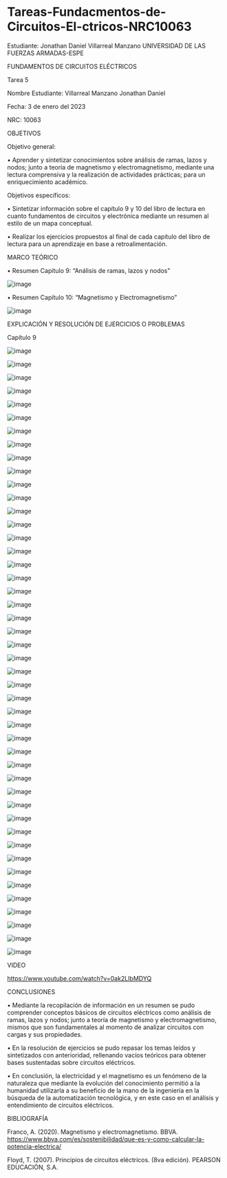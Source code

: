 # Tareas-Fundacmentos-de-Circuitos-El-ctricos-NRC10063
Estudiante: Jonathan Daniel Villarreal Manzano
UNIVERSIDAD DE LAS FUERZAS ARMADAS-ESPE

FUNDAMENTOS DE CIRCUITOS ELÉCTRICOS	

Tarea 5

Nombre Estudiante: Villarreal Manzano Jonathan Daniel

Fecha: 3 de enero del 2023

NRC: 10063

OBJETIVOS

Objetivo general:

•	     Aprender y sintetizar conocimientos sobre análisis de ramas, lazos y nodos; junto a teoría de magnetismo y electromagnetismo,
mediante una lectura comprensiva y la realización de actividades prácticas; para un enriquecimiento académico. 

Objetivos específicos:

•	     Sintetizar información sobre el capítulo 9 y 10 del libro de lectura en cuanto fundamentos de circuitos y electrónica mediante
un resumen al estilo de un mapa conceptual.  

•	     Realizar los ejercicios propuestos al final de cada capítulo del libro de lectura para un aprendizaje en base a retroalimentación. 

MARCO TEÓRICO

•	Resumen Capítulo 9: “Análisis de ramas, lazos y nodos”

![image](https://user-images.githubusercontent.com/116780175/210378573-4760baf4-75a1-4dae-bdb3-8f1af91d4247.png)

•	Resumen Capítulo 10: “Magnetismo y Electromagnetismo”

![image](https://user-images.githubusercontent.com/116780175/210379183-d349a5e3-c900-4d59-beab-3c2cc92664db.png)

EXPLICACIÓN Y RESOLUCIÓN DE EJERCICIOS O PROBLEMAS

Capítulo 9

![image](https://user-images.githubusercontent.com/116780175/210379395-1e50ab77-be06-4c09-a650-4a604b9256a0.png)

![image](https://user-images.githubusercontent.com/116780175/210379491-714ca248-503e-4a58-b566-a940a319ec5d.png)

![image](https://user-images.githubusercontent.com/116780175/210379541-618fddf8-90e8-4500-a442-67a5935e6917.png)

![image](https://user-images.githubusercontent.com/116780175/210379740-028a9b3d-ae6a-42bc-833e-99a4427d76bf.png)

![image](https://user-images.githubusercontent.com/116780175/210379800-d6d23a94-0960-4c98-92f6-fd4a27141d34.png)

![image](https://user-images.githubusercontent.com/116780175/210379859-ee6aba7b-d08b-4267-bb3c-21046dc2ada5.png)

![image](https://user-images.githubusercontent.com/116780175/210379900-d31178a6-90c8-4be9-8602-9fc776c019db.png)

![image](https://user-images.githubusercontent.com/116780175/210379937-ddddc22d-e4c7-4fe3-a0a3-972a4ed8ae16.png)

![image](https://user-images.githubusercontent.com/116780175/210379994-35f8f860-5112-4629-bd5d-d9140a69f505.png)

![image](https://user-images.githubusercontent.com/116780175/210380026-7010cc49-db3a-4266-94b2-729e0897d39e.png)

![image](https://user-images.githubusercontent.com/116780175/210380170-fe828f5c-c0a0-4ce2-9fdf-31ed6fad5183.png)

![image](https://user-images.githubusercontent.com/116780175/210380244-7c3d191c-e0f3-4780-90cc-6b28019fd235.png)

![image](https://user-images.githubusercontent.com/116780175/210380316-583baa86-c722-45a8-8b0b-790415a9c449.png)

![image](https://user-images.githubusercontent.com/116780175/210380363-86286f4d-14ee-4511-b19c-c88a5e5585e7.png)

![image](https://user-images.githubusercontent.com/116780175/210380413-5abaf9b2-823f-4d93-8449-0855c4b1b70f.png)

![image](https://user-images.githubusercontent.com/116780175/210380459-82b7fcef-30d4-4a3f-b0ea-ee41d360b10b.png)

![image](https://user-images.githubusercontent.com/116780175/210380509-7c442e18-5ebe-4998-bad7-d78efadea814.png)

![image](https://user-images.githubusercontent.com/116780175/210380577-16a85d38-3e72-4fab-9f08-165f5eeef83d.png)

![image](https://user-images.githubusercontent.com/116780175/210380623-0a22f50f-42c1-4bc6-af63-626340e03c99.png)

![image](https://user-images.githubusercontent.com/116780175/210380661-a1cff1a4-0036-4981-a786-886a808b8ae0.png)

![image](https://user-images.githubusercontent.com/116780175/210380694-951f4469-1f4d-4237-aa91-7b902580e3c5.png)

![image](https://user-images.githubusercontent.com/116780175/210380847-859a5cb1-15b5-4d97-b183-f9fbef6d3624.png)

![image](https://user-images.githubusercontent.com/116780175/210380903-ceb6fa3b-8de4-4868-8abd-bf0d97ef6294.png)

![image](https://user-images.githubusercontent.com/116780175/210380949-41d5061f-52e8-4871-8c3b-3e4f9a1a1aea.png)

![image](https://user-images.githubusercontent.com/116780175/210380996-4fa0b511-87b4-429b-878f-7cc88b474ab1.png)

![image](https://user-images.githubusercontent.com/116780175/210381043-a0989d52-3852-4d3c-98fd-ceda1bb95d97.png)

![image](https://user-images.githubusercontent.com/116780175/210381095-98b9617c-2a94-4efb-936a-33e9becf62fc.png)

![image](https://user-images.githubusercontent.com/116780175/210381158-6dcb88e6-22ab-4adb-9118-760c8ed5602a.png)

![image](https://user-images.githubusercontent.com/116780175/210381201-62c26f98-c9e0-4070-91b2-79bff31a7f0d.png)

![image](https://user-images.githubusercontent.com/116780175/210381254-af06d3d4-a81b-45f4-a196-c06e1119ee4a.png)

![image](https://user-images.githubusercontent.com/116780175/210381323-69394350-4a09-4519-8459-d6f7afd28c88.png)

![image](https://user-images.githubusercontent.com/116780175/210381386-2b132dc9-5a66-46fd-a832-e7aa7426e58e.png)

![image](https://user-images.githubusercontent.com/116780175/210381473-b0ee4ff5-4ea1-4b44-bf49-57f988f67c89.png)

![image](https://user-images.githubusercontent.com/116780175/210381518-70be1197-2e93-499c-aa7d-3c1b8c7284d0.png)

![image](https://user-images.githubusercontent.com/116780175/210381664-34c6ad36-1b13-4fec-bb3f-cb9eca753468.png)

![image](https://user-images.githubusercontent.com/116780175/210381710-5b1de898-928a-4a77-bbc5-3b95ae747c24.png)

![image](https://user-images.githubusercontent.com/116780175/210381767-514429db-5f3b-40fc-9463-07bcd56fd1ad.png)

![image](https://user-images.githubusercontent.com/116780175/210385213-7874f0ba-9946-4289-962f-c2dda1307f52.png)

![image](https://user-images.githubusercontent.com/116780175/210385254-d68ebdd0-3d19-455d-9c04-ec9448bfc14f.png)

![image](https://user-images.githubusercontent.com/116780175/210385309-8de31e3e-5bfa-4c98-8b4c-897303a6097c.png)

![image](https://user-images.githubusercontent.com/116780175/210385382-eb9b690d-54c5-4930-a64a-c5aa5f9d413a.png)

![image](https://user-images.githubusercontent.com/116780175/210385429-c23ae2dd-f63e-4c38-adef-b463d1884297.png)

![image](https://user-images.githubusercontent.com/116780175/210385478-f298f058-9408-494c-b6e7-d5c42e38994c.png)

![image](https://user-images.githubusercontent.com/116780175/210385518-17a7699a-2071-410f-a141-90bbeba9fa7a.png)

![image](https://user-images.githubusercontent.com/116780175/210385581-8c626a03-1239-449e-b714-21d71f4627c3.png)

![image](https://user-images.githubusercontent.com/116780175/210385672-6be851af-a5d5-4f06-baa3-cd9b8631eb53.png)

VIDEO

https://www.youtube.com/watch?v=0ak2LIbMDYQ 

CONCLUSIONES

•	     Mediante la recopilación de información en un resumen se pudo comprender conceptos básicos de circuitos eléctricos como análisis
de ramas, lazos y nodos; junto a teoría de magnetismo y electromagnetismo, mismos que son fundamentales al momento de analizar circuitos
con cargas y sus propiedades. 

•	       En la resolución de ejercicios se pudo repasar los temas leídos y sintetizados con anterioridad, rellenando vacíos teóricos para
obtener bases sustentadas sobre circuitos eléctricos. 

•	     En conclusión, la electricidad y el magnetismo es un fenómeno de la naturaleza que mediante la evolución del conocimiento permitió
a la humanidad utilizarla a su beneficio de la mano de la ingeniería en la búsqueda de la automatización tecnológica, y en este caso en el
análisis y entendimiento de circuitos eléctricos. 

BIBLIOGRAFÍA

Franco, A. (2020). Magnetismo y electromagnetismo. BBVA.  https://www.bbva.com/es/sostenibilidad/que-es-y-como-calcular-la-potencia-electrica/

Floyd, T. (2007). Principios de circuitos eléctricos. (8va edición). PEARSON EDUCACIÓN, S.A.









